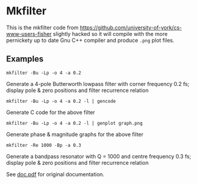 # Mkfilter

This is the mkfilter code from
https://github.com/university-of-york/cs-www-users-fisher slightly
hacked so it will compile with the more pernickety up to date Gnu C++
compiler and produce `.png` plot files.

## Examples

    mkfilter -Bu -Lp -o 4 -a 0.2
Generate a 4-pole Butterworth lowpass filter with corner frequency 0.2 fs;
display pole & zero positions and filter recurrence relation

    mkfilter -Bu -Lp -o 4 -a 0.2 -l | gencode
Generate C code for the above filter

    mkfilter -Bu -Lp -o 4 -a 0.2 -l | genplot graph.png
Generate phase & magnitude graphs for the above filter

    mkfilter -Re 1000 -Bp -a 0.3
Generate a bandpass resonator with Q = 1000 and centre frequency 0.3 fs;
display pole & zero positions and filter recurrence relation

See [doc.pdf](doc.pdf) for original documentation.
